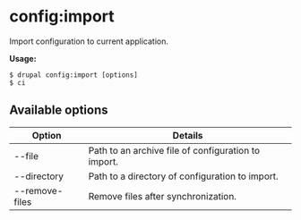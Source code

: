 # config:import
Import configuration to current application.

**Usage:**
```
$ drupal config:import [options]
$ ci  
```

## Available options
Option | Details
-------|-------------
--file | Path to an archive file of configuration to import.
--directory | Path to a directory of configuration to import.
--remove-files | Remove files after synchronization.
